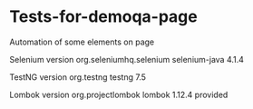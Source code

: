 # Tests-for-demoqa-page
Automation of some elements on page

Selenium version
<groupId>org.seleniumhq.selenium</groupId>
<artifactId>selenium-java</artifactId>
<version>4.1.4</version>

TestNG version
<groupId>org.testng</groupId>
<artifactId>testng</artifactId>
<version>7.5</version>

Lombok version
<groupId>org.projectlombok</groupId>
<artifactId>lombok</artifactId>
<version>1.12.4</version>
<scope>provided</scope>
